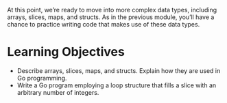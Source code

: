 At this point, we’re ready to move into more complex data types, including arrays, slices, maps, and structs. As in the previous module, you’ll have a chance to practice writing code that makes use of these data types.
# Learning Objectives
- Describe arrays, slices, maps, and structs. Explain how they are used in Go programming.
- Write a Go program employing a loop structure that fills a slice with an arbitrary number of integers.
